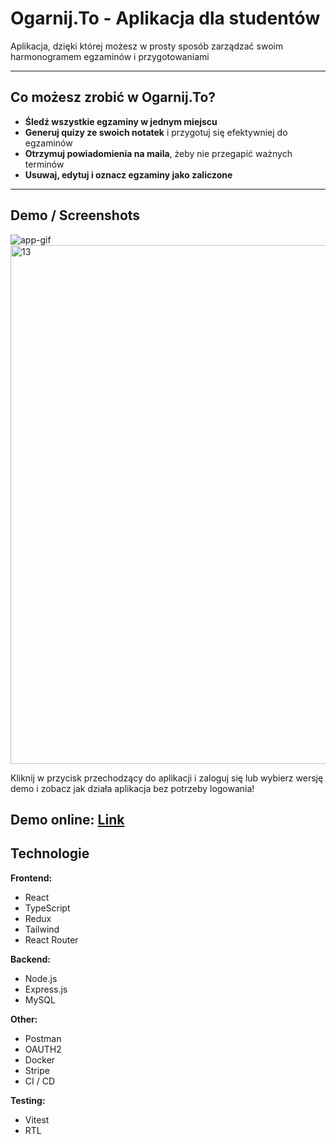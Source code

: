 # Ogarnij.To - Aplikacja dla studentów

Aplikacja, dzięki której możesz w prosty sposób zarządzać swoim harmonogramem egzaminów i przygotowaniami

---

## Co możesz zrobić w Ogarnij.To?

- **Śledź wszystkie egzaminy w jednym miejscu**
- **Generuj quizy ze swoich notatek** i przygotuj się efektywniej do egzaminów
- **Otrzymuj powiadomienia na maila**, żeby nie przegapić ważnych terminów
- **Usuwaj, edytuj i oznacz egzaminy jako zaliczone**

---

## Demo / Screenshots
![app-gif](https://github.com/user-attachments/assets/b0a985da-e9f5-49f2-a214-75d3c559d890)
<img width="1238" height="830" alt="13" src="https://github.com/user-attachments/assets/37b0a4d0-5bfc-4262-9d69-4003506431b8" />

Kliknij w przycisk przechodzący do aplikacji i zaloguj się lub wybierz wersję demo i zobacz jak działa aplikacja bez potrzeby logowania!

## Demo online: [Link](https://app.ogarnijto.org/?beta=true)

## Technologie

**Frontend:**

- React
- TypeScript
- Redux
- Tailwind
- React Router

**Backend:**

- Node.js
- Express.js
- MySQL

**Other:**

- Postman
- OAUTH2
- Docker
- Stripe
- CI / CD

**Testing:**

- Vitest
- RTL
